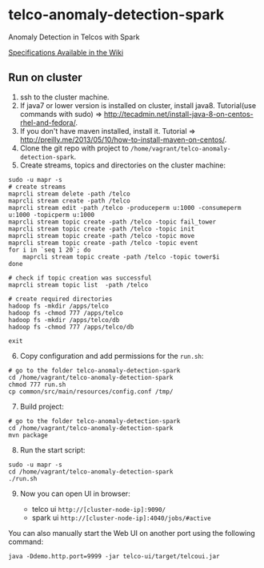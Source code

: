# telco-anomaly-detection-spark
Anomaly Detection in Telcos with Spark


[Specifications Available in the Wiki](https://github.com/mapr-demos/telco-anomaly-detection-spark/wiki/Specifications)

## Run on cluster

1. ssh to the cluster machine.
2. If java7 or lower version is installed on cluster, install java8.
    Tutorial(use commands with sudo) => http://tecadmin.net/install-java-8-on-centos-rhel-and-fedora/.
3. If you don't have maven installed, install it. 
    Tutorial => http://preilly.me/2013/05/10/how-to-install-maven-on-centos/.
4. Clone the git repo with project to `/home/vagrant/telco-anomaly-detection-spark`.
5. Create streams, topics and directories on the cluster machine:
  ```
  sudo -u mapr -s
  # create streams
  maprcli stream delete -path /telco
  maprcli stream create -path /telco 
  maprcli stream edit -path /telco -produceperm u:1000 -consumeperm u:1000 -topicperm u:1000
  maprcli stream topic create -path /telco -topic fail_tower
  maprcli stream topic create -path /telco -topic init
  maprcli stream topic create -path /telco -topic move
  maprcli stream topic create -path /telco -topic event
  for i in `seq 1 20`; do
      maprcli stream topic create -path /telco -topic tower$i
  done
  
  # check if topic creation was successful
  maprcli stream topic list  -path /telco 
  
  # create required directories
  hadoop fs -mkdir /apps/telco
  hadoop fs -chmod 777 /apps/telco
  hadoop fs -mkdir /apps/telco/db
  hadoop fs -chmod 777 /apps/telco/db
  
  exit
  ```
6. Copy configuration and add permissions for the `run.sh`:

  ```
  # go to the folder telco-anomaly-detection-spark
  cd /home/vagrant/telco-anomaly-detection-spark
  chmod 777 run.sh
  cp common/src/main/resources/config.conf /tmp/
  ```
7. Build project:

  ```
  # go to the folder telco-anomaly-detection-spark
  cd /home/vagrant/telco-anomaly-detection-spark
  mvn package
  ```
8. Run the start script:
  ```
  sudo -u mapr -s
  cd /home/vagrant/telco-anomaly-detection-spark
  ./run.sh
  ```
9. Now you can open UI in browser:

    - telco ui `http://[cluster-node-ip]:9090/`
    - spark ui `http://[cluster-node-ip]:4040/jobs/#active`

You can also manually start the Web UI on another port using the following command:

```
java -Ddemo.http.port=9999 -jar telco-ui/target/telcoui.jar 
```
